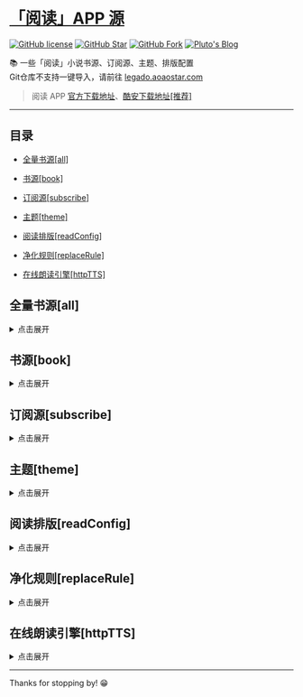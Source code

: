 # [「阅读」APP 源](https://legado.aoaostar.com)

[![GitHub license](https://img.shields.io/badge/license-AGPL--3.0-orange?style=flat-square&color=0f6adb&logo=github)](https://github.com/aoaostar/legado/)
[![GitHub Star](https://img.shields.io/github/stars/aoaostar/legado.svg?style=flat-square&label=Star&color=0f6adb&logo=github)](https://github.com/aoaostar/legado/)
[![GitHub Fork](https://img.shields.io/github/forks/aoaostar/legado.svg?style=flat-square&label=Fork&color=0f6adb&logo=github)](https://github.com/aoaostar/legado/)
[![Pluto's Blog](https://img.shields.io/badge/%E5%8D%9A%E5%AE%A2-Pluto's%20Blog-d7b1bf?logo=Blogger&color=0f6adb)](https://blog.aoaostar.com)

📚 一些「阅读」小说书源、订阅源、主题、排版配置  
Git仓库不支持一键导入，请前往 [legado.aoaostar.com](https://legado.aoaostar.com)  

> 阅读 APP [官方下载地址](https://github.com/gedoor/legado/releases)、[酷安下载地址[推荐]](https://www.coolapk.com/apk/256030)

****

## 目录
    
*   [全量书源[all]](#全量书源_all)
            
*   [书源[book]](#书源_book)
            
*   [订阅源[subscribe]](#订阅源_subscribe)
            
*   [主题[theme]](#主题_theme)
            
*   [阅读排版[readConfig]](#阅读排版_readConfig)
            
*   [净化规则[replaceRule]](#净化规则_replaceRule)
            
*   [在线朗读引擎[httpTTS]](#在线朗读引擎_httpTTS)

<h2 id="全量书源_all">全量书源[all]</h2>
<details>
<summary>点击展开</summary>
            
* 全量书源 🔥
    
    + [访问直链](https://mirror.ghproxy.com/https://github.com/aoaostar/legado/raw/release/cache/8274870a1493d7c4e51c41682a8d1e9500457826.json)
    + [一键导入](legado://import/bookSource?src=https://mirror.ghproxy.com/https://github.com/aoaostar/legado/raw/release/cache/8274870a1493d7c4e51c41682a8d1e9500457826.json)
    + 上一次同步状态: 同步成功, 共 8144 条
    + 更新时间: 2024-08-17 08:52:24
    + 同步时间: 2024-08-17 08:52:24

****

* 全量书源 (服务端已校检) 🔥
    
    + [访问直链](https://mirror.ghproxy.com/https://github.com/aoaostar/legado/raw/release/cache/3fc2c64c5489c491de6284dca2c2dfce7f551bc9.json)
    + [一键导入](legado://import/bookSource?src=https://mirror.ghproxy.com/https://github.com/aoaostar/legado/raw/release/cache/3fc2c64c5489c491de6284dca2c2dfce7f551bc9.json)
    + 上一次同步状态: 同步成功, 共 6866 条
    + 更新时间: 2024-08-17 08:52:24
    + 同步时间: 2024-08-17 08:52:24

</details>

<h2 id="书源_book">书源[book]</h2>
<details>
<summary>点击展开</summary>
            
* XIU2精品书源 🔥
    
    + [访问网站](https://github.com/XIU2/Yuedu)
    + [访问直链](https://mirror.ghproxy.com/https://github.com/aoaostar/legado/raw/release/cache/71e56d4f1d8f1bff61fdd3582ef7513600a9e108.json)
    + [一键导入](legado://import/bookSource?src=https://mirror.ghproxy.com/https://github.com/aoaostar/legado/raw/release/cache/71e56d4f1d8f1bff61fdd3582ef7513600a9e108.json)
    + 上一次同步状态: 同步成功, 共 32 条
    + 更新时间: 2023-10-12 11:22:06
    + 同步时间: 2024-08-17 08:52:24

****

* 一程的书源合集 🔥
    
    + [访问网站](https://www.gitlink.org.cn/yi-c/yd)
    + [访问直链](https://mirror.ghproxy.com/https://github.com/aoaostar/legado/raw/release/cache/1b8256c78b385543b5e8aa6a0d7693c76f8e60d4.json)
    + [一键导入](legado://import/bookSource?src=https://mirror.ghproxy.com/https://github.com/aoaostar/legado/raw/release/cache/1b8256c78b385543b5e8aa6a0d7693c76f8e60d4.json)
    + 上一次同步状态: 同步成功, 共 91 条
    + 更新时间: 2023-10-12 11:22:06
    + 同步时间: 2024-08-17 08:52:24

****

* 破冰书源 🔥
    
    + [访问网站](https://github.com/PB-pobing/pobing)
    + [访问直链](https://mirror.ghproxy.com/https://github.com/aoaostar/legado/raw/release/cache/4dc410d1d0a674de21c5d869496efd60a7fcba7c.json)
    + [一键导入](legado://import/bookSource?src=https://mirror.ghproxy.com/https://github.com/aoaostar/legado/raw/release/cache/4dc410d1d0a674de21c5d869496efd60a7fcba7c.json)
    + 上一次同步状态: 同步成功, 共 128 条
    + 更新时间: 2023-10-12 11:22:06
    + 同步时间: 2024-08-17 08:52:24

****

* 酷安@三舞313书源 🔥
    
    + [访问直链](https://mirror.ghproxy.com/https://github.com/aoaostar/legado/raw/release/cache/edeb9b5490b7028906ad3cd2c2b7404b2e4052b9.json)
    + [一键导入](legado://import/bookSource?src=https://mirror.ghproxy.com/https://github.com/aoaostar/legado/raw/release/cache/edeb9b5490b7028906ad3cd2c2b7404b2e4052b9.json)
    + 上一次同步状态: 同步成功, 共 1554 条
    + 更新时间: 2023-10-12 11:22:06
    + 同步时间: 2024-08-17 08:52:24

****

* 酷安@开源阅读软件 🔥
    
    + [访问直链](https://mirror.ghproxy.com/https://github.com/aoaostar/legado/raw/release/cache/290e0bb1f148e963941fade280a938df81b374b7.json)
    + [一键导入](legado://import/bookSource?src=https://mirror.ghproxy.com/https://github.com/aoaostar/legado/raw/release/cache/290e0bb1f148e963941fade280a938df81b374b7.json)
    + 上一次同步状态: 同步成功, 共 2117 条
    + 更新时间: 2023-10-12 11:22:06
    + 同步时间: 2024-08-17 08:52:24

****

* namofree的书源
    
    + [访问直链](https://mirror.ghproxy.com/https://github.com/aoaostar/legado/raw/release/cache/346da4b785d3dd5aed990a553e10d03d1ececec4.json)
    + [一键导入](legado://import/bookSource?src=https://mirror.ghproxy.com/https://github.com/aoaostar/legado/raw/release/cache/346da4b785d3dd5aed990a553e10d03d1ececec4.json)
    + 上一次同步状态: 同步成功
    + 更新时间: 2023-10-12 11:22:06
    + 同步时间: 2024-08-17 08:52:24

****

* 风停在了窗边
    
    + [访问网站](https://www.gitlink.org.cn/fcdlcb/ydsy)
    + [访问直链](https://mirror.ghproxy.com/https://github.com/aoaostar/legado/raw/release/cache/dcd89a1b0f22e088a394d9406ad869a673ac508b.json)
    + [一键导入](legado://import/bookSource?src=https://mirror.ghproxy.com/https://github.com/aoaostar/legado/raw/release/cache/dcd89a1b0f22e088a394d9406ad869a673ac508b.json)
    + 上一次同步状态: 同步成功, 共 22 条
    + 更新时间: 2023-10-12 11:22:06
    + 同步时间: 2024-08-17 08:52:24

****

* 破冰有声书源
    
    + [访问直链](https://mirror.ghproxy.com/https://github.com/aoaostar/legado/raw/release/cache/fc28a47b1f7708cec14b586981f4be76e30d20c8.json)
    + [一键导入](legado://import/bookSource?src=https://mirror.ghproxy.com/https://github.com/aoaostar/legado/raw/release/cache/fc28a47b1f7708cec14b586981f4be76e30d20c8.json)
    + 上一次同步状态: 同步失败: Cannot connect to host shuyuan.mgz6.cc:443 ssl:False [Name or service not known]
    + 更新时间: 2023-10-12 11:22:06
    + 同步时间: 2024-08-17 08:52:24

****

* 黄凡凡书源（酷安：梧桐半死清霜后）
    
    + [访问直链](https://mirror.ghproxy.com/https://github.com/aoaostar/legado/raw/release/cache/acfe3dce38979f84578809822d05a19d35687041.json)
    + [一键导入](legado://import/bookSource?src=https://mirror.ghproxy.com/https://github.com/aoaostar/legado/raw/release/cache/acfe3dce38979f84578809822d05a19d35687041.json)
    + 上一次同步状态: 同步失败: Cannot connect to host shuyuan.mgz6.cc:443 ssl:False [Name or service not known]
    + 更新时间: 2023-10-12 11:22:06
    + 同步时间: 2024-08-17 08:52:24

****

* 不世玄奇搜索引擎书源
    
    + [访问直链](https://mirror.ghproxy.com/https://github.com/aoaostar/legado/raw/release/cache/681453f11a1d44b332b52155b7818f762009e137.json)
    + [一键导入](legado://import/bookSource?src=https://mirror.ghproxy.com/https://github.com/aoaostar/legado/raw/release/cache/681453f11a1d44b332b52155b7818f762009e137.json)
    + 上一次同步状态: 同步失败: Cannot connect to host shuyuan.mgz6.cc:443 ssl:False [Name or service not known]
    + 更新时间: 2023-10-12 11:22:06
    + 同步时间: 2024-08-17 08:52:24

****

* FD源
    
    + [访问直链](https://mirror.ghproxy.com/https://github.com/aoaostar/legado/raw/release/cache/ad8ebb2cc8d45593116f08b2df7e1f4f0953b618.json)
    + [一键导入](legado://import/bookSource?src=https://mirror.ghproxy.com/https://github.com/aoaostar/legado/raw/release/cache/ad8ebb2cc8d45593116f08b2df7e1f4f0953b618.json)
    + 上一次同步状态: 同步成功
    + 更新时间: 2023-10-12 11:22:06
    + 同步时间: 2024-08-17 08:52:24

****

* 糖果超甜大佬的女频书源
    
    + [访问直链](https://mirror.ghproxy.com/https://github.com/aoaostar/legado/raw/release/cache/6a2c6bb280c2508b7946a6fbe908e3208254f529.json)
    + [一键导入](legado://import/bookSource?src=https://mirror.ghproxy.com/https://github.com/aoaostar/legado/raw/release/cache/6a2c6bb280c2508b7946a6fbe908e3208254f529.json)
    + 上一次同步状态: 同步成功
    + 更新时间: 2023-10-12 11:22:06
    + 同步时间: 2024-08-17 08:52:24

****

* 关耳大佬的女频书源
    
    + [访问直链](https://mirror.ghproxy.com/https://github.com/aoaostar/legado/raw/release/cache/c495b2f09c55df7acec91eb34588e78b1add7908.json)
    + [一键导入](legado://import/bookSource?src=https://mirror.ghproxy.com/https://github.com/aoaostar/legado/raw/release/cache/c495b2f09c55df7acec91eb34588e78b1add7908.json)
    + 上一次同步状态: 同步成功
    + 更新时间: 2023-10-12 11:22:06
    + 同步时间: 2024-08-17 08:52:24

****

* 历史归档源
    
    + [访问直链](https://mirror.ghproxy.com/https://github.com/aoaostar/legado/raw/release/cache/0a189226b495a6b15c57acc06177ee15db8cd33c.json)
    + [一键导入](legado://import/bookSource?src=https://mirror.ghproxy.com/https://github.com/aoaostar/legado/raw/release/cache/0a189226b495a6b15c57acc06177ee15db8cd33c.json)
    + 上一次同步状态: 同步成功, 共 3897 条
    + 更新时间: 2023-10-12 11:22:06
    + 同步时间: 2024-08-17 08:52:24

</details>

<h2 id="订阅源_subscribe">订阅源[subscribe]</h2>
<details>
<summary>点击展开</summary>
            
* 阅读APP源 - AOAOSTAR 🔥
    
    + [访问直链](https://mirror.ghproxy.com/https://github.com/aoaostar/legado/raw/release/cache/63d0b3cc07cad9caf599b192007b26a858a57758.json)
    + [一键导入](legado://import/rssSource?src=https://mirror.ghproxy.com/https://github.com/aoaostar/legado/raw/release/cache/63d0b3cc07cad9caf599b192007b26a858a57758.json)
    + 上一次同步状态: 同步成功, 共 1 条
    + 更新时间: 2023-10-12 11:22:06
    + 同步时间: 2024-08-17 08:52:24

****

* 阅读APP使用文档 🔥
    
    + [访问直链](https://mirror.ghproxy.com/https://github.com/aoaostar/legado/raw/release/cache/948a5dda4c31f13d06e19710de5e1f4db09f834a.json)
    + [一键导入](legado://import/rssSource?src=https://mirror.ghproxy.com/https://github.com/aoaostar/legado/raw/release/cache/948a5dda4c31f13d06e19710de5e1f4db09f834a.json)
    + 上一次同步状态: 同步成功, 共 1 条
    + 更新时间: 2023-10-12 11:22:06
    + 同步时间: 2024-08-17 08:52:24

</details>

<h2 id="主题_theme">主题[theme]</h2>
<details>
<summary>点击展开</summary>
            
* 微信阅读 - 日间 🔥
    
    + [访问直链](https://mirror.ghproxy.com/https://github.com/aoaostar/legado/raw/release/cache/9b7fda4e29764dbccc4e2cb03473e31a8f05a039.json)
    + [一键导入](legado://import/theme?src=https://mirror.ghproxy.com/https://github.com/aoaostar/legado/raw/release/cache/9b7fda4e29764dbccc4e2cb03473e31a8f05a039.json)
    + 上一次同步状态: 同步成功
    + 更新时间: 2023-10-12 11:22:06
    + 同步时间: 2024-08-17 08:52:24

****

* 微信阅读 - 夜间 🔥
    
    + [访问直链](https://mirror.ghproxy.com/https://github.com/aoaostar/legado/raw/release/cache/7952e4d923a0f78ed8f1d5b9f0d2cec0e03d4e0c.json)
    + [一键导入](legado://import/theme?src=https://mirror.ghproxy.com/https://github.com/aoaostar/legado/raw/release/cache/7952e4d923a0f78ed8f1d5b9f0d2cec0e03d4e0c.json)
    + 上一次同步状态: 同步成功
    + 更新时间: 2023-10-12 11:22:06
    + 同步时间: 2024-08-17 08:52:24

****

* 厚墨 - 日间 🔥
    
    + [访问直链](https://mirror.ghproxy.com/https://github.com/aoaostar/legado/raw/release/cache/287f13254783ab615fc798407b00398237176a31.json)
    + [一键导入](legado://import/theme?src=https://mirror.ghproxy.com/https://github.com/aoaostar/legado/raw/release/cache/287f13254783ab615fc798407b00398237176a31.json)
    + 上一次同步状态: 同步成功
    + 更新时间: 2023-10-12 11:22:06
    + 同步时间: 2024-08-17 08:52:24

****

* 厚墨 - 日间 🔥
    
    + [访问直链](https://mirror.ghproxy.com/https://github.com/aoaostar/legado/raw/release/cache/27aaaa28ac0b5be974245da5fb4792571e48e83e.json)
    + [一键导入](legado://import/theme?src=https://mirror.ghproxy.com/https://github.com/aoaostar/legado/raw/release/cache/27aaaa28ac0b5be974245da5fb4792571e48e83e.json)
    + 上一次同步状态: 同步成功
    + 更新时间: 2023-10-12 11:22:06
    + 同步时间: 2024-08-17 08:52:24

</details>

<h2 id="阅读排版_readConfig">阅读排版[readConfig]</h2>
<details>
<summary>点击展开</summary>
            
* 番茄小说 🔥
    
    + [访问直链](https://mirror.ghproxy.com/https://github.com/aoaostar/legado/raw/release/cache/e7ee77056b538597f95c69c60bcd4a9d1eb83881.zip)
    + [一键导入](legado://import/readConfig?src=https://mirror.ghproxy.com/https://github.com/aoaostar/legado/raw/release/cache/e7ee77056b538597f95c69c60bcd4a9d1eb83881.zip)
    + 上一次同步状态: 同步成功
    + 更新时间: 2024-08-17 08:52:24
    + 同步时间: 2024-08-17 08:52:24

</details>

<h2 id="净化规则_replaceRule">净化规则[replaceRule]</h2>
<details>
<summary>点击展开</summary>
            
* 乌云净化 🔥
    
    + [访问直链](https://mirror.ghproxy.com/https://github.com/aoaostar/legado/raw/release/cache/19b93ed3f79c772f87205d8a295d44eca787b2f8.json)
    + [一键导入](legado://import/replaceRule?src=https://mirror.ghproxy.com/https://github.com/aoaostar/legado/raw/release/cache/19b93ed3f79c772f87205d8a295d44eca787b2f8.json)
    + 上一次同步状态: 同步成功, 共 20 条
    + 更新时间: 2023-10-12 11:22:06
    + 同步时间: 2024-08-17 08:52:24

</details>

<h2 id="在线朗读引擎_httpTTS">在线朗读引擎[httpTTS]</h2>
<details>
<summary>点击展开</summary>
            
* 酷安@三舞313听书TTS合集 🔥
    
    + [访问直链](https://mirror.ghproxy.com/https://github.com/aoaostar/legado/raw/release/cache/763ad54fc070c1e6595557c77ef8f5eb688ab6ed.json)
    + [一键导入](legado://import/httpTTS?src=https://mirror.ghproxy.com/https://github.com/aoaostar/legado/raw/release/cache/763ad54fc070c1e6595557c77ef8f5eb688ab6ed.json)
    + 上一次同步状态: 同步成功, 共 84 条
    + 更新时间: 2023-10-12 11:22:06
    + 同步时间: 2024-08-17 08:52:24

****

* 月下自酌听书TTS合集
    
    + [访问直链](https://mirror.ghproxy.com/https://github.com/aoaostar/legado/raw/release/cache/9549a45b8e1d23f7cf54b392b9ae5a9b5b501744.json)
    + [一键导入](legado://import/httpTTS?src=https://mirror.ghproxy.com/https://github.com/aoaostar/legado/raw/release/cache/9549a45b8e1d23f7cf54b392b9ae5a9b5b501744.json)
    + 上一次同步状态: 同步成功, 共 56 条
    + 更新时间: 2023-10-12 11:22:06
    + 同步时间: 2024-08-17 08:52:24

****

* 暗香听书TTS合集
    
    + [访问直链](https://mirror.ghproxy.com/https://github.com/aoaostar/legado/raw/release/cache/0e3a9842132d72c27201a084e5258c2ce043d1a6.json)
    + [一键导入](legado://import/httpTTS?src=https://mirror.ghproxy.com/https://github.com/aoaostar/legado/raw/release/cache/0e3a9842132d72c27201a084e5258c2ce043d1a6.json)
    + 上一次同步状态: 同步成功, 共 37 条
    + 更新时间: 2023-10-12 11:22:06
    + 同步时间: 2024-08-17 08:52:24

****

* 千仞云听书TTS合集
    
    + [访问直链](https://mirror.ghproxy.com/https://github.com/aoaostar/legado/raw/release/cache/36cbb4d38c713aaa8e3a6e2c1b5e2e5dcb3b82a3.json)
    + [一键导入](legado://import/httpTTS?src=https://mirror.ghproxy.com/https://github.com/aoaostar/legado/raw/release/cache/36cbb4d38c713aaa8e3a6e2c1b5e2e5dcb3b82a3.json)
    + 上一次同步状态: 同步成功, 共 80 条
    + 更新时间: 2023-10-12 11:22:06
    + 同步时间: 2024-08-17 08:52:24

****

* 酷安@墨迹染流年分享的姬鲁听书TTS合集
    
    + [访问直链](https://mirror.ghproxy.com/https://github.com/aoaostar/legado/raw/release/cache/9bc7d983b3051c84b288adbfe3c4fd0bee91e6fb.json)
    + [一键导入](legado://import/httpTTS?src=https://mirror.ghproxy.com/https://github.com/aoaostar/legado/raw/release/cache/9bc7d983b3051c84b288adbfe3c4fd0bee91e6fb.json)
    + 上一次同步状态: 同步成功, 共 24 条
    + 更新时间: 2023-10-12 11:22:06
    + 同步时间: 2024-08-17 08:52:24

****

* 酷安@纵横不败大佬TTS听书源更新
    
    + [访问直链](https://mirror.ghproxy.com/https://github.com/aoaostar/legado/raw/release/cache/9549a45b8e1d23f7cf54b392b9ae5a9b5b501744.json)
    + [一键导入](legado://import/httpTTS?src=https://mirror.ghproxy.com/https://github.com/aoaostar/legado/raw/release/cache/9549a45b8e1d23f7cf54b392b9ae5a9b5b501744.json)
    + 上一次同步状态: 同步成功, 共 56 条
    + 更新时间: 2023-10-12 11:22:06
    + 同步时间: 2024-08-17 08:52:24

</details>

****

Thanks for stopping by! 😁